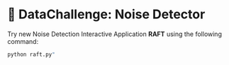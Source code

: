 # 🧪 DataChallenge: Noise Detector

Try new Noise Detection Interactive Application **RAFT** using the following command:

```bash
python raft.py"
